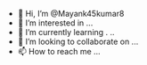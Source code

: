 - 👋 Hi, I’m @Mayank45kumar8
- 👀 I’m interested in ...
- 🌱 I’m currently learning . ..
- 💞️ I’m looking to collaborate on ...
- 📫 How to reach me ...

<!---
Mayank45kumar8/Mayank45kumar8 is a ✨ special ✨ repository because its `README.md` (this file) appears on your GitHub profile.
You can click the Preview link to take a look at your changes.
--->
